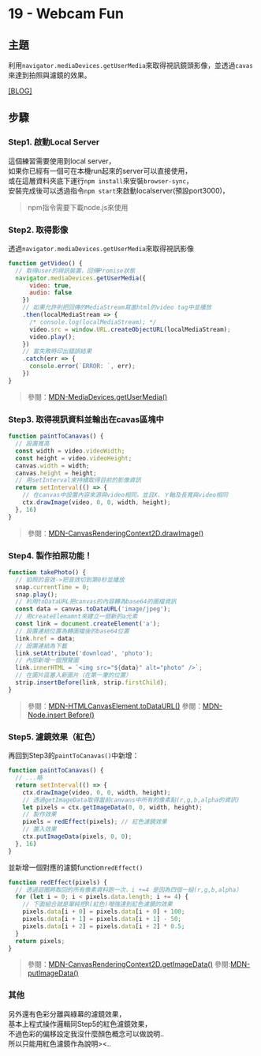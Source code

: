 # 19 - Webcam Fun

## **主題**
利用`navigator.mediaDevices.getUserMedia`來取得視訊鏡頭影像，並透過`cavas`來達到拍照與濾鏡的效果。

[[BLOG]](https://guahsu.io/2017/10/JavaScript30-19-Webcam-Fun)

## **步驟**
### Step1. 啟動Local Server
這個練習需要使用到local server，  
如果你已經有一個可在本機run起來的server可以直接使用，  
或在這層資料夾底下運行`npm install`來安裝`browser-sync`，  
安裝完成後可以透過指令`npm start`來啟動localserver(預設port3000)，  
>npm指令需要下載node.js來使用

### Step2. 取得影像
透過`navigator.mediaDevices.getUserMedia`來取得視訊影像
```javascript
function getVideo() {
  // 取得user的視訊裝置，回傳Promise狀態
  navigator.mediaDevices.getUserMedia({
      video: true,
      audio: false
    })
    // 如果允許則把回傳的MediaStream寫進html的video tag中並播放
    .then(localMediaStream => {
      /* console.log(localMediaStream); */
      video.src = window.URL.createObjectURL(localMediaStream);
      video.play();
    })
    // 當失敗時印出錯誤結果
    .catch(err => {
      console.error(`ERROR: `, err);
    })
}
```
>參閱：[MDN-MediaDevices.getUserMedia()](https://developer.mozilla.org/en-US/docs/Web/API/MediaDevices/getUserMedia)

### Step3. 取得視訊資料並輸出在cavas區塊中
```javascript
function paintToCanavas() {
  // 設置寬高
  const width = video.videoWidth;
  const height = video.videoHeight;
  canvas.width = width;
  canvas.height = height;
  // 用setInterval來持續取得目前的影像資訊
  return setInterval(() => {
    // 在canvas中設置內容來源與video相同，並且X、Ｙ軸及長寬與video相同
    ctx.drawImage(video, 0, 0, width, height);
  }, 16)
}
```
>參閱：[MDN-CanvasRenderingContext2D.drawImage()](https://developer.mozilla.org/en-US/docs/Web/API/CanvasRenderingContext2D/drawImage)

### Step4. 製作拍照功能！
```javascript
function takePhoto() {
  // 拍照的音效->把音效切到第0秒並播放
  snap.currentTime = 0;
  snap.play();
  // 利用toDataURL把canvas的內容轉為base64的圖檔資訊
  const data = canvas.toDataURL('image/jpeg');
  // 用createElemamnt來建立一個新的a元素
  const link = document.createElement('a');
  // 設置連結位置為轉圖檔後的base64位置
  link.href = data;
  // 設置連結為下載
  link.setAttribute('download', 'photo');
  // 內部新增一個預覽圖
  link.innerHTML = `<img src="${data}" alt="photo" />`;
  // 在圖片區塞入新圖片（在第一筆的位置）
  strip.insertBefore(link, strip.firstChild);
}
```
>參閱：[MDN-HTMLCanvasElement.toDataURL()](https://developer.mozilla.org/en-US/docs/Web/API/HTMLCanvasElement/toDataURL)
>參閱：[MDN-Node.insert Before()](https://developer.mozilla.org/en-US/docs/Web/API/Node/insertBefore)

### Step5. 濾鏡效果（紅色）
再回到Step3的`paintToCanavas()`中新增：
```javascript
function paintToCanavas() {
  // ...略
  return setInterval(() => {
    ctx.drawImage(video, 0, 0, width, height);
    // 透過getImageData取得當前canvans中所有的像素點(r,g,b,alpha的資訊)
    let pixels = ctx.getImageData(0, 0, width, height);
    // 製作效果
    pixels = redEffect(pixels); // 紅色濾鏡效果
    // 置入效果
    ctx.putImageData(pixels, 0, 0);
  }, 16)
}
```
並新增一個對應的濾鏡function`redEffect()`
```javascript
function redEffect(pixels) {
  // 透過迴圈將取回的所有像素資料跑一次，i +=4 是因為四個一組(r,g,b,alpha）
  for (let i = 0; i < pixels.data.length; i += 4) {
    // 下面組合就是單純把R(紅色)增強達到紅色濾鏡的效果
    pixels.data[i + 0] = pixels.data[i + 0] + 100;
    pixels.data[i + 1] = pixels.data[i + 1] - 50;
    pixels.data[i + 2] = pixels.data[i + 2] * 0.5;
  }
  return pixels;
}
```
>參閱：[MDN-CanvasRenderingContext2D.getImageData()](https://developer.mozilla.org/en-US/docs/Web/API/CanvasRenderingContext2D/getImageData)
>參閱:[MDN-putImageData()](https://developer.mozilla.org/en-US/docs/Web/API/CanvasRenderingContext2D/putImageData)

### 其他
另外還有色彩分離與綠幕的濾鏡效果，  
基本上程式操作邏輯同Step5的紅色濾鏡效果，  
不過色彩的偏移設定我沒什麼顏色概念可以做說明..  
所以只能用紅色濾鏡作為說明><..